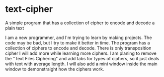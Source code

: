 # text-cipher
A simple program that has a collection of cipher to encode and decode a plain text

I am a new programmer, and I'm trying to learn by making projects. The code may be bad, but I try to make it better in time.
The program has a collection of ciphers to encode and decode. There is only transposition cipher I will add more while learning more ciphers.
I am planing to remove the "Text Files Ciphering" and add tabs for types of ciphers, so it just deals with text with average length. I will also add a mini window inside the main window to demonstraight how the ciphers work.
